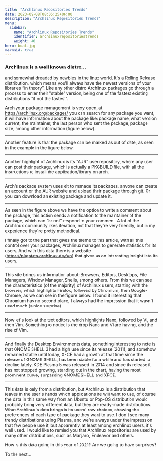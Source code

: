 ```yaml
---
title: "Archlinux Repositories Trends"
date: 2023-09-08T08:06:25+06:00
description: "Archlinux Repositories Trends"
menu:
  sidebar:
    name: "Archlinux Repositories Trends"
    identifier: archlinuxrepositoriestrends
    weight: 40
hero: boat.jpg
mermaid: true
---
```


### Archlinux is a well known distro...

and somewhat dreaded by newbies in the linux world. It's a Rolling Release distribution, which means you'll always have the newest versions of your libraries “in theory”. Like any other distro Archlinux packages go through a process to enter their "stable" version, being one of the fastest existing distributions "if not the fastest".

Arch your package management is very open, at https://archlinux.org/packages/ you can search for any package you want, it will have information about the package like: package name, what version current, the maintainer, the last person who sent the package, package size, among other information (figure below).

___

Another feature is that the package can be marked as out of date, as seen in the example in the figure below.

___

Another highlight of Archlinux is its “AUR” user repository, where any user can post their package, which is actually a PKGBUILD file, with all the instructions to install the application/library on arch.

___

Arch's package system uses git to manage its packages, anyone can create an account on the AUR website and upload their package through git. Or you can download an existing package and update it.

___

As seen in the figure above we have the option to write a comment about the package, this action sends a notification to the maintainer of the package, which can “or not” respond to your comment. A lot of the Archlinux community likes iteration, not that they're very friendly, but in my experience they're pretty methodical.

I finally got to the part that gives the theme to this article, with all this control over your packages, Archlinux manages to generate statistics for its users. And with this data there is a website (https://pkgstats.archlinux.de/fun) that gives us an interesting insight into its users.

___

This site brings us information about: Browsers, Editors, Desktops, File Managers, Window Manager, Shells, among others. From this we can see the characteristics (of the majority) of Archlinux users, starting with the browser, which highlights Firefox, followed by Chromium, then Google-Chrome, as we can see in the figure below. I found it interesting that Chromium has no second place, I always had the impression that it wasn't used much (a nice surprise).

___

Now let's look at the text editors, which highlights Nano, followed by VI, and then Vim. Something to notice is the drop Nano and Vi are having, and the rise of Vim.

___

And finally the Desktop Environments data, something interesting to note is that GNOME SHELL 3 had a high use since its release (2011), and somehow remained stable until today, XFCE had a growth at that time since the release of GNOME SHELL, has been stable for a while and has started to decline lately. KDE Plasma 5 was released in 2014 and since its release it has not stopped growing, standing out in the chart, having the most prominent curve, surpassing GNOME SHELL and XFCE.

___

This data is only from a distribution, but Archlinux is a distribution that leaves in the user's hands which applications he will want to use, of course the data in this same way from an Ubuntu or Pop-OS distribution would probably bring very different data, but they are ready-made distributions. What Archlinux's data brings is its users' raw choices, showing the preferences of each type of package they want to use. I don't see many trendy distributions using Plasma, and we're always under the impression that few people use it, but apparently, at least among Archlinux users, it's well used. I would like to remind you that Archlinux repositories are used by many other distributions, such as Manjaro, Endeavor and others.

How is this data going in this year of 2021? Are we going to have surprises?

To the next…